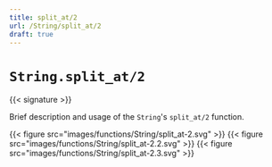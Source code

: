 ```yaml
---
title: split_at/2
url: /String/split_at/2
draft: true
---
```


# `String.split_at/2`

{{< signature >}}

Brief description and usage of the `String`'s `split_at/2` function.

{{< figure src="images/functions/String/split_at-2.svg" >}}
{{< figure src="images/functions/String/split_at-2.2.svg" >}}
{{< figure src="images/functions/String/split_at-2.3.svg" >}}
